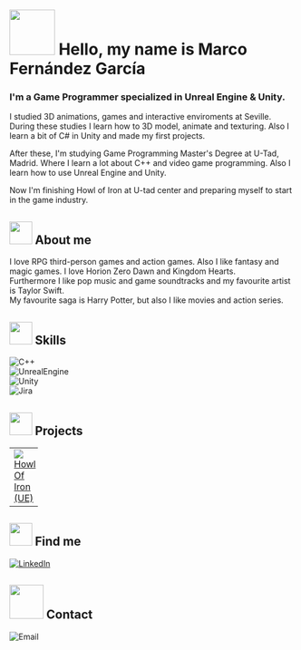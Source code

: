 


# <img src = "https://media.giphy.com/media/26Fxy3Iz1ari8oytO/giphy.gif" width = "80"> Hello, my name is Marco Fernández García
### I'm a Game Programmer specialized in Unreal Engine & Unity.

I studied 3D animations, games and interactive enviroments at Seville. During these studies I learn how to 3D model, animate and texturing. Also I learn a bit of C# in Unity and made my first projects.

After these, I'm studying Game Programming Master's Degree at U-Tad, Madrid. Where I learn a lot about C++ and video game programming. Also I learn how to use Unreal Engine and Unity.


Now I'm finishing Howl of Iron at U-tad center and preparing myself to start in the game industry.



## <img src = "https://media.giphy.com/media/kC8QA2OYWOADK0e1Uk/giphy.gif" width = "40"> About me 

I love RPG third-person games and action games. Also I like fantasy and magic games. I love Horion Zero Dawn and Kingdom Hearts. </br>
Furthermore I like pop music and game soundtracks and my favourite artist is Taylor Swift. </br>
My favourite saga is Harry Potter, but also I like movies and action series.

## <img src = "https://media.giphy.com/media/WnCVJZqLBkM42IUJZs/giphy.gif" width = "40"> Skills

![C++](https://img.shields.io/badge/C++-FF0040?style=for-the-badge&logo=c&logoColor=black&labelColor=D8D8D8)</br>
![UnrealEngine](https://img.shields.io/badge/Unreal_Engine-FF0040?style=for-the-badge&logo=unrealengine&logoColor=black&labelColor=D8D8D8)</br>
![Unity](https://img.shields.io/badge/Unity-FF0040?style=for-the-badge&logo=unity&logoColor=black&labelColor=D8D8D8)</br>
![Jira](https://img.shields.io/badge/Jira-FF0040?style=for-the-badge&logo=Atlassian&logoColor=black&labelColor=D8D8D8)</br>

## <img src = "https://media.giphy.com/media/Vv3whmM9XJpqE/giphy.gif" width = "40"> Projects

<table style="width:10%">
  <tr>
    <td>
	<a href="https://github.com/MarcoFercia/Public_HowlOfIron">
  		<img src="https://user-images.githubusercontent.com/98056691/198890769-36bb5561-cfa9-4b86-9977-61b25088a4ea.png">
	</a>
	<a href="https://github.com/MarcoFercia/Public_HowlOfIron">Howl Of Iron (UE)</a>
	</td>	  
	<td>
	<a href="https://github.com/MarcoFercia/U-tad-Practices">
  		<img src="https://user-images.githubusercontent.com/98056691/198890184-07684205-270a-4449-8e0b-21dc79a5a87a.jpg">
	</a>
	<a href="https://github.com/MarcoFercia/U-tad-Practices">Practices U-tad</a>
	</td>	  
	 <td>
	<a href="https://github.com/MarcoFercia/PrisionDelCoso">
  		<img src="https://user-images.githubusercontent.com/98056691/198891037-958dc590-724f-4b59-9bf2-01a7cc61f170.png">
	</a>
	<a href="https://github.com/MarcoFercia/PrisionDelCoso">Prision Del Coso</a>
	</td>	 
  </tr>
</table>

## <img src = "https://media.giphy.com/media/3BMX9JtQImFgdbZbIV/giphy.gif" width = "40"> Find me 
[![LinkedIn](https://img.shields.io/badge/LinkedIn-Marco_Fernández_García-FF0040?style=for-the-badge&logo=linkedin&logoColor=black&labelColor=D8D8D8)](https://www.linkedin.com/in/marco-antonio-fern%C3%A1ndez-garcia-b47b62214/)</br>


## <img src = "https://media.giphy.com/media/htjx404WQPeEgwZ9Wl/giphy.gif" width = "60"> Contact
![Email](https://img.shields.io/badge/Email-marcofernandezgarciaa@gmail.com-FF0040?style=for-the-badge&logo=Gmail&logoColor=black&labelColor=D8D8D8)
</br>



<!---

- 👋 Hi, I’m @MarcoFercia
- 👀 I’m interested VideoGames and Programming
- 🌱 I’m currently learning C++ and Unreal Engine
- 💞️ I’m working on Howl Of Iron
- 📫 You can write me on marcoferciatr@gmail.com or https://www.linkedin.com/in/marco-antonio-fern%C3%A1ndez-garcia-b47b62214
- 


MarcoFercia/MarcoFercia is a ✨ special ✨ repository because its `README.md` (this file) appears on your GitHub profile.
You can click the Preview link to take a look at your changes.



